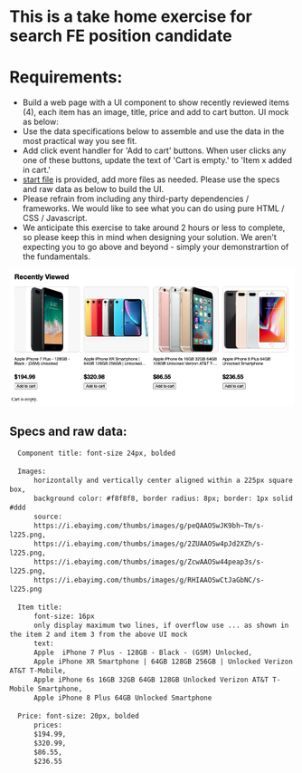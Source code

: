# This is a take home exercise for search FE position candidate

# Requirements:
 - Build a web page with a UI component to show recently reviewed items (4), each item has an image, title, price and add to cart button. UI mock as below:
 - Use the data specifications below to assemble and use the data in the most practical way you see fit.
 - Add click event handler for 'Add to cart' buttons. When user clicks any one of these buttons, update the text of 'Cart is empty.' to 'Item x added in cart.' 
 - [start file](index.html) is provided, add more files as needed. Please use the specs and raw data as below to build the UI.
 - Please refrain from including any third-party dependencies / frameworks. We would like to see what you can do using pure HTML / CSS / Javascript.
 - We anticipate this exercise to take around 2 hours or less to complete, so please keep this in mind when designing your solution. We aren't expecting you to go above and beyond - simply your demonstrartion of the fundamentals.
 
  <img src="recentlyViewed.png" />

 
 ## Specs and raw data:
  ```
    Component title: font-size 24px, bolded
    
    Images:
        horizontally and vertically center aligned within a 225px square box, 
        background color: #f8f8f8, border radius: 8px; border: 1px solid #ddd
        source:
        https://i.ebayimg.com/thumbs/images/g/peQAAOSwJK9bh~Tm/s-l225.png,
        https://i.ebayimg.com/thumbs/images/g/2ZUAAOSw4pJd2XZh/s-l225.png,
        https://i.ebayimg.com/thumbs/images/g/ZcwAAOSw44peap3s/s-l225.png,
        https://i.ebayimg.com/thumbs/images/g/RHIAAOSwCtJaGbNC/s-l225.png

    Item title:
        font-size: 16px
        only display maximum two lines, if overflow use ... as shown in the item 2 and item 3 from the above UI mock
        text:
        Apple  iPhone 7 Plus - 128GB - Black - (GSM) Unlocked,
        Apple iPhone XR Smartphone | 64GB 128GB 256GB | Unlocked Verizon AT&T T-Mobile,
        Apple iPhone 6s 16GB 32GB 64GB 128GB Unlocked Verizon AT&T T-Mobile Smartphone,
        Apple iPhone 8 Plus 64GB Unlocked Smartphone

    Price: font-size: 20px, bolded
        prices:
        $194.99,
        $320.99,
        $86.55,
        $236.55
